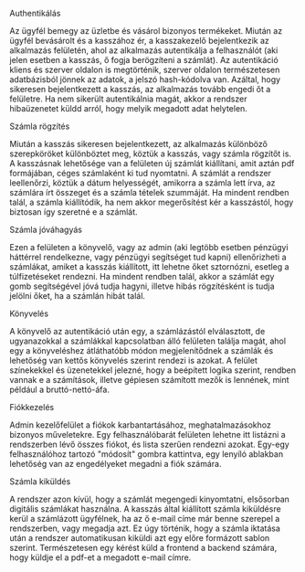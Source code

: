 Authentikálás

Az ügyfél bemegy az üzletbe és vásárol bizonyos termékeket. Miután az ügyfél bevásárolt és a kasszához ér, a kasszakezelő bejelentkezik az alkalmazás felületén, ahol az alkalmazás autentikálja a felhasználót (aki jelen esetben a kasszás, ő fogja berögzíteni a számlát).
Az autentikáció kliens és szerver oldalon is megtörténik, szerver oldalon természetesen adatbázisból jönnek az adatok, a jelszó hash-kódolva van. Azáltal, hogy sikeresen bejelentkezett a kasszás, az alkalmazás tovább engedi őt a felületre. Ha nem sikerült autentikálnia magát, akkor a rendszer hibaüzenetet küldd arról, hogy melyik megadott adat helytelen.

Számla rögzítés

Miután a kasszás sikeresen bejelentkezett, az alkalmazás különböző szerepköröket különböztet meg, köztük a kasszás, vagy számla rögzítőt is. A kasszásnak lehetősége van a felületen új számlát kiállítani, amit aztán pdf formájában, céges számlaként ki tud nyomtatni. A számlát a rendszer leellenőrzi, köztük a dátum helyességét, amikorra a számla lett írva, az számlára írt összeget és a számla tételek szummáját. Ha mindent rendben talál, a számla kiállítódik, ha nem akkor megerősítést kér a kasszástól, hogy biztosan így szeretné e a számlát.

Számla jóváhagyás

Ezen a felületen a könyvelő, vagy az admin (aki legtöbb esetben pénzügyi háttérrel rendelkezne, vagy pénzügyi segítséget tud kapni) ellenőrizheti a számlákat, amiket a kasszás kiállított, itt lehetne őket sztornózni, esetleg a túlfizetéseket rendezni. Ha mindent rendben talál, akkor a számlát egy gomb segítségével jóvá tudja hagyni, illetve hibás rögzítésként is tudja jelölni őket, ha a számlán hibát talál.

Könyvelés

A könyvelő az autentikáció után egy, a számlázástól elválasztott, de ugyanazokkal a számlákkal kapcsolatban álló felületen találja magát, ahol egy a könyveléshez átláthatóbb módon megjelenítődnek a számlák és lehetőség van kettős könyvelés szerint rendezi is azokat. A felület színekekkel és üzenetekkel jelezné, hogy a beépített logika szerint, rendben vannak e a számítások, illetve gépiesen számított mezők is lennének, mint például a bruttó-nettó-áfa.

Fiókkezelés

Admin kezelőfelület a fiókok karbantartásához, meghatalmazásokhoz bizonyos műveletekre. Egy felhasználóbarát felületen lehetne itt listázni a rendszerben lévő összes fiókot, és lista szerűen rendezni azokat. Egy-egy felhasználóhoz tartozó "módosít" gombra kattintva, egy lenyíló ablakban lehetőség van az engedélyeket megadni a fiók számára. 

Számla kiküldés

A rendszer azon kívül, hogy a számlát megengedi kinyomtatni, elsősorban digitális számlákat használna. A kasszás által kiállított számla kiküldésre kerül a számlázott ügyfélnek, ha az ő e-mail címe már benne szerepel a rendszerben, vagy megadja azt. Ez úgy történik, hogy a  számla iktatása után a rendszer automatikusan kiküldi azt egy előre formázott sablon szerint. Természetesen egy kérést küld a frontend a backend számára, hogy küldje el a pdf-et a megadott e-mail címre. 